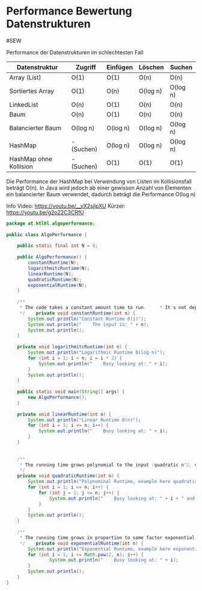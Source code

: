 # Performance Bewertung Datenstrukturen
#SEW

Performance der Datenstrukturen im schlechtesten Fall

| Datenstruktur          | Zugriff    | Einfügen | Löschen  | Suchen   |
| ---------------------- | ---------- | -------- | -------- | -------- |
| Array (List)           | O(1)       | O(1)     | O(n)     | O(n)     |
| Sortiertes Array       | O(1)       | O(n)     | O(log n) | O(log n) |
| LinkedList             | O(n)       | O(1)     | O(n)     | O(n)     |
| Baum                   | O(n)       | O(1)     | O(n)     | O(n)     |
| Balancierter Baum      | O(log n)   | O(log n) | O(log n) | O(log n) |
| HashMap                | - (Suchen) | O(log n) | O(log n) | O(log n) |
| HashMap ohne Kollision | - (Suchen) | O(1)     | O(1)     | O(1)     |
Die Performance der HashMap bei Verwendung von Listen im Kollisionsfall beträgt O(n). In Java wird jedoch ab einer gewissen Anzahl von Elementen ein balancierter Baum verwendet, dadurch beträgt die Performance O(log n)

Info Video: https://youtu.be/__vX2sjlpXU 
Kürzer: https://youtu.be/g2o22C3CRfU

``` java
package at.htlhl.algoperformance;  
  
public class AlgoPerformance {  
  
    public static final int N = 8;  
  
    public AlgoPerformance() {  
        constantRuntime(N);  
        logarithmitcRuntime(N);  
        linearRuntime(N);  
        quadraticRuntime(N);  
        exponentialRuntime(N);  
    }  
  
    /**  
     * The code takes a constant amount time to run.     * It's not dependent on the size on n.     *     * @param n input  
     */    private void constantRuntime(int n) {  
        System.out.println("Constant Runtime 0(1)");  
        System.out.println("    The input is: " + n);  
        System.out.println();  
    }  
  
    private void logarithmitcRuntime(int n) {  
        System.out.println("Logarithmic Runtime 0(log n)");  
        for (int i = 1; i < n; i = i * 2) {  
            System.out.println("    Busy looking at: " + i);  
        }  
        System.out.println();  
    }  
  
    public static void main(String[] args) {  
        new AlgoPerformance();  
    }  
  
    private void linearRuntime(int n) {  
        System.out.println("Linear Runtime 0(n)");  
        for (int i = 1; i <= n; i++) {  
            System.out.println("    Busy looking at: " + i);  
        }  
    }  
  
  
    /**  
     * The running time grows polynomial to the input (quadratic n^2, cubic n^3, ...)     * to the input     *     * @param n  
     */  
    private void quadraticRuntime(int n) {  
        System.out.println("Polynominal Runtime, example here quadratic 0(n^2)");  
        for (int i = 1; i <= n; i++) {  
            for (int j = 1; j <= n; j++) {  
                System.out.println("    Busy looking at: " + i + " and " + j);  
            }  
        }  
        System.out.println();  
    }  
  
    /**  
     * The running time grows in proportion to some factor exponential to the input     *     * (very slow algorithm)     *     * 0(k^n) e.g. 0(2^n)     * @param n input  
     */    private void exponentialRuntime(int n) {  
        System.out.println("Exponential Runtime, example here exponential 0(2^n)");  
        for (int i = 1; i <= Math.pow(2, n); i++) {  
                System.out.println("    Busy looking at: " + i);  
        }  
        System.out.println();  
    }  
}
```